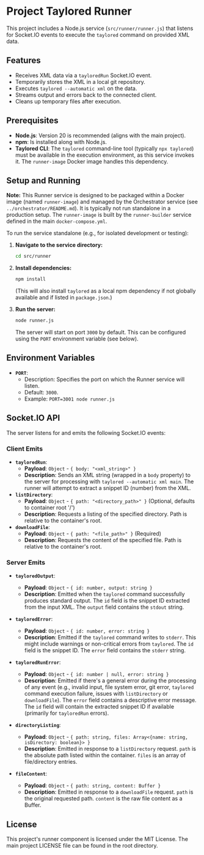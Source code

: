 # Project Taylored Runner

This project includes a Node.js service (`src/runner/runner.js`) that listens for Socket.IO events to execute the `taylored` command on provided XML data.

## Features

*   Receives XML data via a `tayloredRun` Socket.IO event.
*   Temporarily stores the XML in a local git repository.
*   Executes `taylored --automatic xml` on the data.
*   Streams output and errors back to the connected client.
*   Cleans up temporary files after execution.

## Prerequisites

*   **Node.js**: Version 20 is recommended (aligns with the main project).
*   **npm**: Is installed along with Node.js.
*   **Taylored CLI**: The `taylored` command-line tool (typically `npx taylored`) must be available in the execution environment, as this service invokes it. The `runner-image` Docker image handles this dependency.

## Setup and Running

**Note:** This Runner service is designed to be packaged within a Docker image (named `runner-image`) and managed by the Orchestrator service (see `../orchestrator/README.md`). It is typically not run standalone in a production setup. The `runner-image` is built by the `runner-builder` service defined in the main `docker-compose.yml`.

To run the service standalone (e.g., for isolated development or testing):

1.  **Navigate to the service directory:**
    ```bash
    cd src/runner
    ```

2.  **Install dependencies:**
    ```bash
    npm install
    ```
    (This will also install `taylored` as a local npm dependency if not globally available and if listed in `package.json`.)

3.  **Run the server:**
    ```bash
    node runner.js
    ```
    The server will start on port `3000` by default. This can be configured using the `PORT` environment variable (see below).

## Environment Variables

*   **`PORT`**:
    *   Description: Specifies the port on which the Runner service will listen.
    *   Default: `3000`.
    *   Example: `PORT=3001 node runner.js`

## Socket.IO API

The server listens for and emits the following Socket.IO events:

### Client Emits

*   **`tayloredRun`**:
    *   **Payload**: `Object` - `{ body: "<xml_string>" }`
    *   **Description**: Sends an XML string (wrapped in a `body` property) to the server for processing with `taylored --automatic xml main`. The runner will attempt to extract a snippet ID (number) from the XML.
*   **`listDirectory`**:
    *   **Payload**: `Object` - `{ path: "<directory_path>" }` (Optional, defaults to container root '/')
    *   **Description**: Requests a listing of the specified directory. Path is relative to the container's root.
*   **`downloadFile`**:
    *   **Payload**: `Object` - `{ path: "<file_path>" }` (Required)
    *   **Description**: Requests the content of the specified file. Path is relative to the container's root.


### Server Emits

*   **`tayloredOutput`**:
    *   **Payload**: `Object` - `{ id: number, output: string }`
    *   **Description**: Emitted when the `taylored` command successfully produces standard output. The `id` field is the snippet ID extracted from the input XML. The `output` field contains the `stdout` string.

*   **`tayloredError`**:
    *   **Payload**: `Object` - `{ id: number, error: string }`
    *   **Description**: Emitted if the `taylored` command writes to `stderr`. This might include warnings or non-critical errors from `taylored`. The `id` field is the snippet ID. The `error` field contains the `stderr` string.

*   **`tayloredRunError`**:
    *   **Payload**: `Object` - `{ id: number | null, error: string }`
    *   **Description**: Emitted if there's a general error during the processing of any event (e.g., invalid input, file system error, git error, `taylored` command execution failure, issues with `listDirectory` or `downloadFile`). The `error` field contains a descriptive error message. The `id` field will contain the extracted snippet ID if available (primarily for `tayloredRun` errors).
*   **`directoryListing`**:
    *   **Payload**: `Object` - `{ path: string, files: Array<{name: string, isDirectory: boolean}> }`
    *   **Description**: Emitted in response to a `listDirectory` request. `path` is the absolute path listed within the container. `files` is an array of file/directory entries.
*   **`fileContent`**:
    *   **Payload**: `Object` - `{ path: string, content: Buffer }`
    *   **Description**: Emitted in response to a `downloadFile` request. `path` is the original requested path. `content` is the raw file content as a Buffer.

## License

This project's runner component is licensed under the MIT License. The main project LICENSE file can be found in the root directory.
